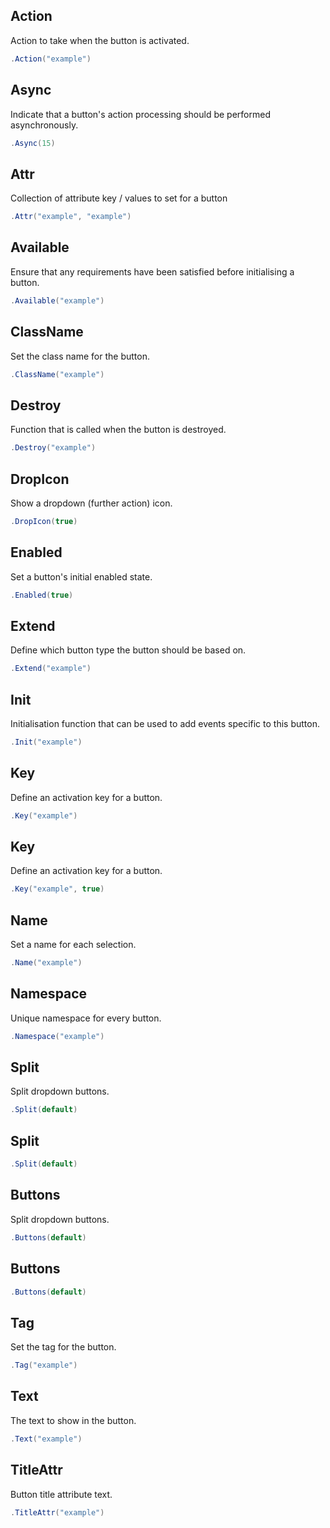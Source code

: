 ## Action
Action to take when the button is activated.
```csharp
.Action("example")
```

## Async
Indicate that a button's action processing should be performed asynchronously.
```csharp
.Async(15)
```

## Attr
Collection of attribute key / values to set for a button
```csharp
.Attr("example", "example")
```

## Available
Ensure that any requirements have been satisfied before initialising a button.
```csharp
.Available("example")
```

## ClassName
Set the class name for the button.
```csharp
.ClassName("example")
```

## Destroy
Function that is called when the button is destroyed.
```csharp
.Destroy("example")
```

## DropIcon
Show a dropdown (further action) icon.
```csharp
.DropIcon(true)
```

## Enabled
Set a button's initial enabled state.
```csharp
.Enabled(true)
```

## Extend
Define which button type the button should be based on.
```csharp
.Extend("example")
```

## Init
Initialisation function that can be used to add events specific to this button.
```csharp
.Init("example")
```

## Key
Define an activation key for a button.
```csharp
.Key("example")
```

## Key
Define an activation key for a button.
```csharp
.Key("example", true)
```

## Name
Set a name for each selection.
```csharp
.Name("example")
```

## Namespace
Unique namespace for every button.
```csharp
.Namespace("example")
```

## Split
Split dropdown buttons.
```csharp
.Split(default)
```

## Split

```csharp
.Split(default)
```

## Buttons
Split dropdown buttons.
```csharp
.Buttons(default)
```

## Buttons

```csharp
.Buttons(default)
```

## Tag
Set the tag for the button.
```csharp
.Tag("example")
```

## Text
The text to show in the button.
```csharp
.Text("example")
```

## TitleAttr
Button title attribute text.
```csharp
.TitleAttr("example")
```

